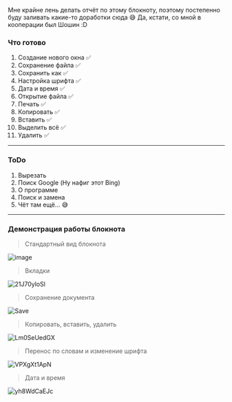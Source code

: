 Мне крайне лень делать отчёт по этому блокноту, поэтому постепенно буду заливать какие-то доработки сюда :sweat_smile:
Да, кстати, со мной в кооперации был Шошин :D

### Что готово 
1. Создание нового окна :white_check_mark:
2. Сохранение файла :white_check_mark:
3. Сохранить как :white_check_mark:
4. Настройка шрифта :white_check_mark:
5. Дата и время :white_check_mark:
6. Открытие файла :white_check_mark:
7. Печать :white_check_mark:
8. Копировать :white_check_mark:
9. Вставить :white_check_mark:
10. Выделить всё :white_check_mark:
11. Удалить :white_check_mark:
***
### ToDo 
1. Вырезать
2. Поиск Google (Ну нафиг этот Bing)
3. О программе
4. Поиск и замена
5. Чёт там ещё... :sweat_smile:
***
### Демонстрация работы блокнота 
> Стандартный вид блокнота

![image](https://user-images.githubusercontent.com/55367086/115070502-36f8a700-9f1f-11eb-89d7-6ef7232a3075.png)

>Вкладки

![21J70yloSl](https://user-images.githubusercontent.com/55367086/115067937-c7cd8380-9f1b-11eb-8dfd-d003a364a418.gif)

>Сохранение документа

![Save](https://user-images.githubusercontent.com/55367086/115070796-9a82d480-9f1f-11eb-9b84-b787fe9c3aec.gif)

>Копировать, вставить, удалить

![Lm0SeUedGX](https://user-images.githubusercontent.com/55367086/115109609-022d3400-9fa1-11eb-85c0-4befd1ed07b0.gif)

>Перенос по словам и изменение шрифта

![VPXgXt1ApN](https://user-images.githubusercontent.com/55367086/115109657-4587a280-9fa1-11eb-9d92-5b8944baf364.gif)

>Дата и время

![yh8WdCaEJc](https://user-images.githubusercontent.com/55367086/115109922-d14dfe80-9fa2-11eb-9549-4b7a1aa71a54.gif)

